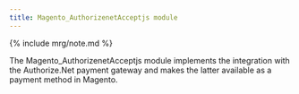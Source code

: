 ```yaml
---
title: Magento_AuthorizenetAcceptjs module
---
```


{% include mrg/note.md %}

The Magento_AuthorizenetAcceptjs module implements the integration with the Authorize.Net payment gateway and makes the latter available as a payment method in Magento.
